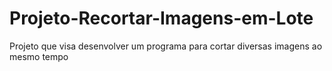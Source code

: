 # Projeto-Recortar-Imagens-em-Lote
Projeto que visa desenvolver um programa para cortar diversas imagens ao mesmo tempo
